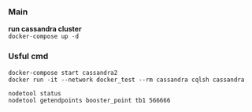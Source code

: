 ### Main
**run cassandra cluster**  
`docker-compose up -d`


### Usful cmd

`docker-compose start cassandra2`  
`docker run -it --network docker_test --rm cassandra cqlsh cassandra` 


`nodetool status`  
`nodetool getendpoints booster_point tb1 566666` 

